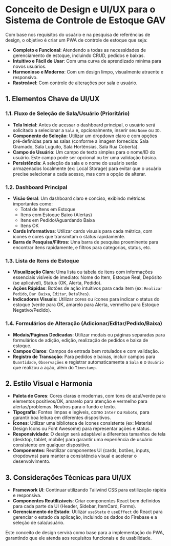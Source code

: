 # Conceito de Design e UI/UX para o Sistema de Controle de Estoque GAV

Com base nos requisitos do usuário e na pesquisa de referências de design, o objetivo é criar um PWA de controle de estoque que seja:

*   **Completo e Funcional**: Atendendo a todas as necessidades de gerenciamento de estoque, incluindo CRUD, pedidos e baixas.
*   **Intuitivo e Fácil de Usar**: Com uma curva de aprendizado mínima para novos usuários.
*   **Harmonioso e Moderno**: Com um design limpo, visualmente atraente e responsivo.
*   **Rastreável**: Com controle de alterações por sala e usuário.

## 1. Elementos Chave de UI/UX

### 1.1. Fluxo de Seleção de Sala/Usuário (Prioritário)

*   **Tela Inicial**: Antes de acessar o dashboard principal, o usuário será solicitado a selecionar a `Sala` e, opcionalmente, inserir seu `Nome` ou `ID`.
*   **Componente de Seleção**: Utilizar um dropdown claro e com opções pré-definidas para as salas (conforme a imagem fornecida: Sala Gramado, Sala Luguito, Sala Hortênsias, Sala Rua Coberta).
*   **Campo de Usuário**: Um campo de texto simples para o nome/ID do usuário. Este campo pode ser opcional ou ter uma validação básica.
*   **Persistência**: A seleção da sala e o nome do usuário serão armazenados localmente (ex: Local Storage) para evitar que o usuário precise selecionar a cada acesso, mas com a opção de alterar.

### 1.2. Dashboard Principal

*   **Visão Geral**: Um dashboard claro e conciso, exibindo métricas importantes como:
    *   Total de Itens em Estoque
    *   Itens com Estoque Baixo (Alertas)
    *   Itens em Pedido/Aguardando Baixa
    *   Itens OK
*   **Cards Informativos**: Utilizar cards visuais para cada métrica, com ícones e cores que transmitam o status rapidamente.
*   **Barra de Pesquisa/Filtros**: Uma barra de pesquisa proeminente para encontrar itens rapidamente, e filtros para categorias, status, etc.

### 1.3. Lista de Itens de Estoque

*   **Visualização Clara**: Uma lista ou tabela de itens com informações essenciais visíveis de imediato: Nome do Item, Estoque Real, Depósito (se aplicável), Status (OK, Alerta, Pedido).
*   **Ações Rápidas**: Botões de ação intuitivos para cada item (ex: `Realizar Pedido`, `Dar Baixa`, `Editar`, `Detalhes`).
*   **Indicadores Visuais**: Utilizar cores ou ícones para indicar o status do estoque (verde para OK, amarelo para Alerta, vermelho para Estoque Negativo/Pedido).

### 1.4. Formulários de Alteração (Adicionar/Editar/Pedido/Baixa)

*   **Modais/Páginas Dedicadas**: Utilizar modais ou páginas separadas para formulários de adição, edição, realização de pedidos e baixa de estoque.
*   **Campos Claros**: Campos de entrada bem rotulados e com validação.
*   **Registro de Transação**: Para pedidos e baixas, incluir campos para `Quantidade`, `Observações` e registrar automaticamente a `Sala` e o `Usuário` que realizou a ação, além do `Timestamp`.

## 2. Estilo Visual e Harmonia

*   **Paleta de Cores**: Cores claras e modernas, com tons de azul/verde para elementos positivos/OK, amarelo para atenção e vermelho para alertas/problemas. Neutros para o fundo e texto.
*   **Tipografia**: Fontes limpas e legíveis, como `Inter` ou `Roboto`, para garantir boa leitura em diferentes dispositivos.
*   **Ícones**: Utilizar uma biblioteca de ícones consistente (ex: Material Design Icons ou Font Awesome) para representar ações e status.
*   **Responsividade**: O design será adaptável a diferentes tamanhos de tela (desktop, tablet, mobile) para garantir uma experiência de usuário consistente em qualquer dispositivo.
*   **Componentes**: Reutilizar componentes UI (cards, botões, inputs, dropdowns) para manter a consistência visual e acelerar o desenvolvimento.

## 3. Considerações Técnicas para UI/UX

*   **Framework UI**: Continuar utilizando Tailwind CSS para estilização rápida e responsiva.
*   **Componentes Reutilizáveis**: Criar componentes React bem definidos para cada parte da UI (Header, Sidebar, ItemCard, Forms).
*   **Gerenciamento de Estado**: Utilizar `useState` e `useEffect` do React para gerenciar o estado da aplicação, incluindo os dados do Firebase e a seleção de sala/usuário.

Este conceito de design servirá como base para a implementação do PWA, garantindo que ele atenda aos requisitos funcionais e de usabilidade.

